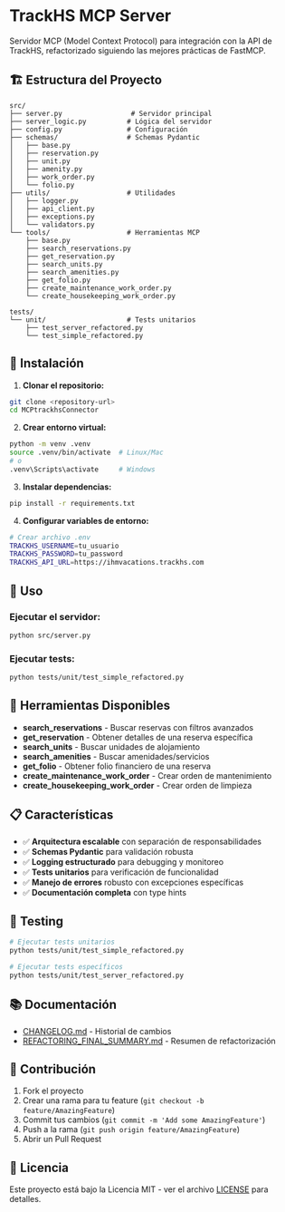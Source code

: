 # TrackHS MCP Server

Servidor MCP (Model Context Protocol) para integración con la API de TrackHS, refactorizado siguiendo las mejores prácticas de FastMCP.

## 🏗️ Estructura del Proyecto

```
src/
├── server.py                 # Servidor principal
├── server_logic.py          # Lógica del servidor
├── config.py                # Configuración
├── schemas/                 # Schemas Pydantic
│   ├── base.py
│   ├── reservation.py
│   ├── unit.py
│   ├── amenity.py
│   ├── work_order.py
│   └── folio.py
├── utils/                   # Utilidades
│   ├── logger.py
│   ├── api_client.py
│   ├── exceptions.py
│   └── validators.py
└── tools/                   # Herramientas MCP
    ├── base.py
    ├── search_reservations.py
    ├── get_reservation.py
    ├── search_units.py
    ├── search_amenities.py
    ├── get_folio.py
    ├── create_maintenance_work_order.py
    └── create_housekeeping_work_order.py

tests/
└── unit/                    # Tests unitarios
    ├── test_server_refactored.py
    └── test_simple_refactored.py
```

## 🚀 Instalación

1. **Clonar el repositorio:**
```bash
git clone <repository-url>
cd MCPtrackhsConnector
```

2. **Crear entorno virtual:**
```bash
python -m venv .venv
source .venv/bin/activate  # Linux/Mac
# o
.venv\Scripts\activate     # Windows
```

3. **Instalar dependencias:**
```bash
pip install -r requirements.txt
```

4. **Configurar variables de entorno:**
```bash
# Crear archivo .env
TRACKHS_USERNAME=tu_usuario
TRACKHS_PASSWORD=tu_password
TRACKHS_API_URL=https://ihmvacations.trackhs.com
```

## 🎯 Uso

### Ejecutar el servidor:
```bash
python src/server.py
```

### Ejecutar tests:
```bash
python tests/unit/test_simple_refactored.py
```

## 🔧 Herramientas Disponibles

- **search_reservations** - Buscar reservas con filtros avanzados
- **get_reservation** - Obtener detalles de una reserva específica
- **search_units** - Buscar unidades de alojamiento
- **search_amenities** - Buscar amenidades/servicios
- **get_folio** - Obtener folio financiero de una reserva
- **create_maintenance_work_order** - Crear orden de mantenimiento
- **create_housekeeping_work_order** - Crear orden de limpieza

## 📋 Características

- ✅ **Arquitectura escalable** con separación de responsabilidades
- ✅ **Schemas Pydantic** para validación robusta
- ✅ **Logging estructurado** para debugging y monitoreo
- ✅ **Tests unitarios** para verificación de funcionalidad
- ✅ **Manejo de errores** robusto con excepciones específicas
- ✅ **Documentación completa** con type hints

## 🧪 Testing

```bash
# Ejecutar tests unitarios
python tests/unit/test_simple_refactored.py

# Ejecutar tests específicos
python tests/unit/test_server_refactored.py
```

## 📚 Documentación

- [CHANGELOG.md](CHANGELOG.md) - Historial de cambios
- [REFACTORING_FINAL_SUMMARY.md](REFACTORING_FINAL_SUMMARY.md) - Resumen de refactorización

## 🤝 Contribución

1. Fork el proyecto
2. Crear una rama para tu feature (`git checkout -b feature/AmazingFeature`)
3. Commit tus cambios (`git commit -m 'Add some AmazingFeature'`)
4. Push a la rama (`git push origin feature/AmazingFeature`)
5. Abrir un Pull Request

## 📄 Licencia

Este proyecto está bajo la Licencia MIT - ver el archivo [LICENSE](LICENSE) para detalles.